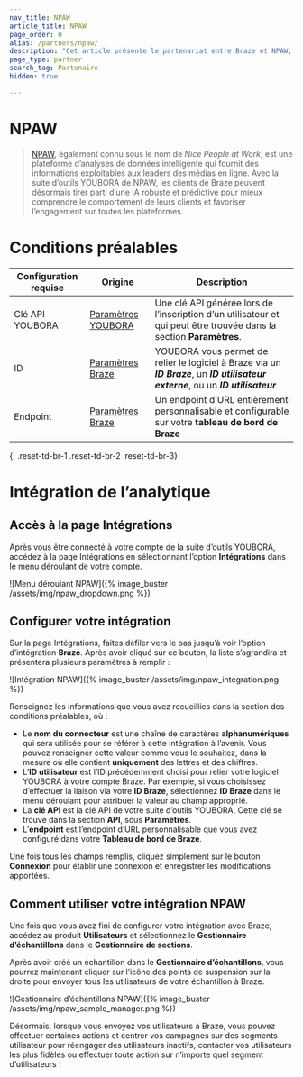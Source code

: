 ```yaml
---
nav_title: NPAW
article_title: NPAW
page_order: 0
alias: /partners/npaw/
description: "Cet article présente le partenariat entre Braze et NPAW, une plateforme d’analyses de données intelligente qui fournit des informations exploitables aux leaders des médias en ligne."
page_type: partner
search_tag: Partenaire
hidden: true

---
```


# NPAW

> [NPAW](https://nicepeopleatwork.com/), également connu sous le nom de  _Nice People at Work_, est une plateforme d’analyses de données intelligente qui fournit des informations exploitables aux leaders des médias en ligne. Avec la suite d’outils YOUBORA de NPAW, les clients de Braze peuvent désormais tirer parti d’une IA robuste et prédictive pour mieux comprendre le comportement de leurs clients et favoriser l’engagement sur toutes les plateformes.

# Conditions préalables

| Configuration requise   |Origine| Description |
| --------------|------|-------------|
| Clé API YOUBORA |[Paramètres YOUBORA](https://youbora.nicepeopleatwork.com/users/login)|Une clé API générée lors de l’inscription d’un utilisateur et qui peut être trouvée dans la section **Paramètres**. |
| ID |[Paramètres Braze](https://dashboard.braze.com/sign_in) | YOUBORA vous permet de relier le logiciel à Braze via un ***ID Braze***, un ***ID utilisateur externe***, ou un ***ID utilisateur*** |
| Endpoint |[Paramètres Braze](https://dashboard.braze.com/sign_in)| Un endpoint d’URL entièrement personnalisable et configurable sur votre **tableau de bord de Braze** |
{: .reset-td-br-1 .reset-td-br-2 .reset-td-br-3}

# Intégration de l’analytique

## Accès à la page Intégrations

Après vous être connecté à votre compte de la suite d’outils YOUBORA, accédez à la page Intégrations en sélectionnant l’option **Intégrations** dans le menu déroulant de votre compte.

![Menu déroulant NPAW]({% image_buster /assets/img/npaw_dropdown.png %})

## Configurer votre intégration

Sur la page Intégrations, faites défiler vers le bas jusqu’à
voir l’option d’intégration **Braze**. Après avoir cliqué sur ce bouton, la liste s’agrandira et présentera plusieurs paramètres à remplir :

![Intégration NPAW]({% image_buster /assets/img/npaw_integration.png %})

Renseignez les informations que vous avez recueillies dans la section des conditions préalables, où :
* Le **nom du connecteur** est une chaîne de caractères **alphanumériques** qui sera utilisée pour se référer à cette intégration à l’avenir. Vous pouvez renseigner cette valeur comme vous le souhaitez, dans la mesure où elle contient **uniquement** des lettres et des chiffres.
* L’**ID utilisateur** est l’ID précédemment choisi pour relier votre logiciel YOUBORA à votre compte Braze. Par exemple, si vous choisissez d’effectuer la liaison via votre **ID Braze**, sélectionnez **ID Braze** dans le menu déroulant pour attribuer la valeur au champ approprié.
* La **clé API** est la clé API de votre suite d’outils YOUBORA. Cette clé se trouve dans la section **API**, sous **Paramètres**.
* L’**endpoint** est l’endpoint d’URL personnalisable que vous avez configuré dans votre **Tableau de bord de Braze**.

Une fois tous les champs remplis, cliquez simplement sur le bouton **Connexion** pour établir une connexion et enregistrer les modifications apportées.

## Comment utiliser votre intégration NPAW

Une fois que vous avez fini de configurer votre intégration avec Braze, accédez au produit **Utilisateurs** et sélectionnez le **Gestionnaire d’échantillons** dans le **Gestionnaire de sections**.

Après avoir créé un échantillon dans le **Gestionnaire d’échantillons**, vous pourrez maintenant cliquer sur l’icône des points de suspension sur la droite pour envoyer tous les utilisateurs de votre échantillon à Braze.

![Gestionnaire d’échantillons NPAW]({% image_buster /assets/img/npaw_sample_manager.png %})

Désormais, lorsque vous envoyez vos utilisateurs à Braze, vous pouvez effectuer certaines actions et centrer vos campagnes sur des segments utilisateur pour réengager des utilisateurs inactifs, contacter vos utilisateurs les plus fidèles ou effectuer toute action sur n’importe quel segment d’utilisateurs !
